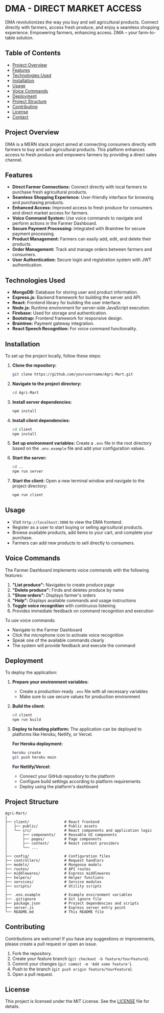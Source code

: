 # DMA - DIRECT MARKET ACCESS 

DMA revolutionizes the way you buy and sell agricultural products. Connect directly with farmers, access fresh produce, and enjoy a seamless shopping experience. Empowering farmers, enhancing access. DMA – your farm-to-table solution.

## Table of Contents

- [Project Overview](#project-overview)
- [Features](#features)
- [Technologies Used](#technologies-used)
- [Installation](#installation)
- [Usage](#usage)
- [Voice Commands](#voice-commands)
- [Deployment](#deployment)
- [Project Structure](#project-structure)
- [Contributing](#contributing)
- [License](#license)
- [Contact](#contact)

## Project Overview

DMA is a MERN stack project aimed at connecting consumers directly with farmers to buy and sell agricultural products. This platform enhances access to fresh produce and empowers farmers by providing a direct sales channel.

## Features

- **Direct Farmer Connections:** Connect directly with local farmers to purchase fresh agricultural products.
- **Seamless Shopping Experience:** User-friendly interface for browsing and purchasing products.
- **Enhanced Access:** Improved access to fresh produce for consumers and direct market access for farmers.
- **Voice Command System:** Use voice commands to navigate and perform actions in the Farmer Dashboard.
- **Secure Payment Processing:** Integrated with Braintree for secure payment processing.
- **Product Management:** Farmers can easily add, edit, and delete their products.
- **Order Management:** Track and manage orders between farmers and consumers.
- **User Authentication:** Secure login and registration system with JWT authentication.

## Technologies Used

- **MongoDB:** Database for storing user and product information.
- **Express.js:** Backend framework for building the server and API.
- **React:** Frontend library for building the user interface.
- **Node.js:** Runtime environment for server-side JavaScript execution.
- **Firebase:** Used for storage and authentication.
- **Bootstrap:** Frontend framework for responsive design.
- **Braintree:** Payment gateway integration.
- **React Speech Recognition:** For voice command functionality.

## Installation

To set up the project locally, follow these steps:

1. **Clone the repository:**
   ```sh
   git clone https://github.com/yourusername/Agri-Mart.git
   ```

2. **Navigate to the project directory:**
   ```sh
   cd Agri-Mart
   ```

3. **Install server dependencies:**
   ```sh
   npm install
   ```

4. **Install client dependencies:**
   ```sh
   cd client
   npm install
   ```

5. **Set up environment variables:**
   Create a `.env` file in the root directory based on the `.env.example` file and add your configuration values.

6. **Start the server:**
   ```sh
   cd ..
   npm run server
   ```

7. **Start the client:**
   Open a new terminal window and navigate to the project directory:
   ```sh
   npm run client
   ```

## Usage

- Visit `http://localhost:3000` to view the DMA frontend.
- Register as a user to start buying or selling agricultural products.
- Browse available products, add items to your cart, and complete your purchase.
- Farmers can add new products to sell directly to consumers.

## Voice Commands

The Farmer Dashboard implements voice commands with the following features:

1. **"List produce":** Navigates to create produce page
2. **"Delete produce":** Finds and deletes produce by name
3. **"Show orders":** Displays farmer's orders
4. **"Help":** Displays available commands and usage instructions
5. **Toggle voice recognition** with continuous listening
6. Provides immediate feedback on command recognition and execution

To use voice commands:
- Navigate to the Farmer Dashboard
- Click the microphone icon to activate voice recognition
- Speak one of the available commands clearly
- The system will provide feedback and execute the command

## Deployment

To deploy the application:

1. **Prepare your environment variables:**
   - Create a production-ready `.env` file with all necessary variables
   - Make sure to use secure values for production environment

2. **Build the client:**
   ```sh
   cd client
   npm run build
   ```

3. **Deploy to hosting platform:**
   The application can be deployed to platforms like Heroku, Netlify, or Vercel.

   **For Heroku deployment:**
   ```sh
   heroku create
   git push heroku main
   ```

   **For Netlify/Vercel:**
   - Connect your GitHub repository to the platform
   - Configure build settings according to platform requirements
   - Deploy using the platform's dashboard

## Project Structure

```
Agri-Mart/
│
├── client/                # React frontend
│   ├── public/            # Public assets
│   └── src/               # React components and application logic
│       ├── components/    # Reusable UI components
│       ├── pages/         # Page components
│       ├── context/       # React context providers
│       └── ...
│
├── config/                # Configuration files
├── controllers/           # Request handlers
├── models/                # Mongoose models
├── routes/                # API routes
├── middlewares/           # Express middlewares
├── helpers/               # Helper functions
├── services/              # Service modules
├── scripts/               # Utility scripts
│
├── .env.example           # Example environment variables
├── .gitignore             # Git ignore file
├── package.json           # Project dependencies and scripts
├── server.js              # Express server entry point
└── README.md              # This README file
```

## Contributing

Contributions are welcome! If you have any suggestions or improvements, please create a pull request or open an issue.

1. Fork the repository.
2. Create your feature branch (`git checkout -b feature/YourFeature`).
3. Commit your changes (`git commit -m 'Add some feature'`).
4. Push to the branch (`git push origin feature/YourFeature`).
5. Open a pull request.

## License

This project is licensed under the MIT License. See the [LICENSE](LICENSE) file for details.


